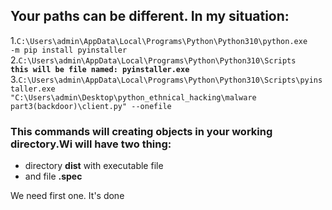 ## Your paths can be different. In my situation:
1.<code>C:\Users\admin\AppData\Local\Programs\Python\Python310\python.exe -m pip install pyinstaller</code>
2.<code>C:\Users\admin\AppData\Local\Programs\Python\Python310\Scripts <b>this will be file named: pyinstaller.exe</b></code>
3.<code>C:\Users\admin\AppData\Local\Programs\Python\Python310\Scripts\pyinstaller.exe "C:\Users\admin\Desktop\python_ethnical_hacking\malware part3(backdoor)\client.py" --onefile</code>

### This  commands will creating objects in your working directory.Wi will have two thing:
<ul>
  <li>directory <b>dist</b> with executable file</li>
  <li>and file <b>.spec</b></li>
  </ul>
We need  first one. 
It's done
